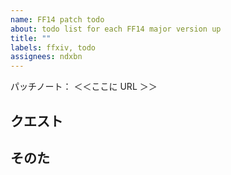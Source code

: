 ```yaml
---
name: FF14 patch todo
about: todo list for each FF14 major version up
title: ""
labels: ffxiv, todo
assignees: ndxbn
---
```

パッチノート： ＜＜ここに URL ＞＞

## クエスト

## そのた
